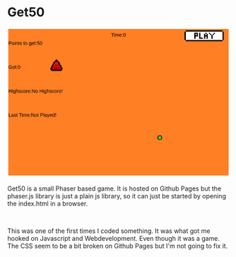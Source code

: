 # Get50

![Screenshot of the game](assets/img/get50.png)

Get50 is a small Phaser based game. It is hosted on Github Pages but the phaser.js library is just a plain js library, so it can just be started by opening the index.html in a browser.

<br />

This was one of the first times I coded something. It was what got me hooked on Javascript and Webdevelopment. Even though it was a game. The CSS seem to be a bit broken on Github Pages but I'm not going to fix it.

